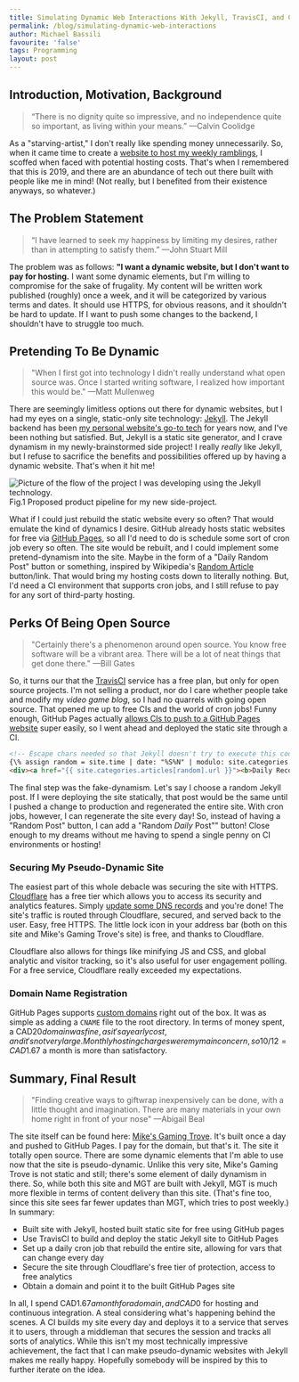 ```yaml
---
title: Simulating Dynamic Web Interactions With Jekyll, TravisCI, and Cron Jobs
permalink: /blog/simulating-dynamic-web-interactions
author: Michael Bassili
favourite: 'false'
tags: Programming
layout: post
---
```


## Introduction, Motivation, Background

> “There is no dignity quite so impressive, and no independence quite so important, as living within your means.” &mdash;Calvin Coolidge

As a "starving-artist," I don't really like spending money unnecessarily. So, when it came time to create a [website to host my weekly ramblings](https://mikesgamingtrove.ca), I scoffed when faced with potential hosting costs. That's when I remembered that this is 2019, and there are an abundance of tech out there built with people like me in mind! (Not really, but I benefited from their existence anyways, so whatever.)

## The Problem Statement

> “I have learned to seek my happiness by limiting my desires, rather than in attempting to satisfy them.” &mdash;John Stuart Mill

The problem was as follows: **"I want a dynamic website, but I don't want to pay for hosting.** I want some dynamic elements, but I'm willing to compromise for the sake of frugality. My content will be written work published (roughly) once a week, and it will be categorized by various terms and dates. It should use HTTPS, for obvious reasons, and it shouldn't be hard to update. If I want to push some changes to the backend, I shouldn't have to struggle too much.

## Pretending To Be Dynamic

> "When I first got into technology I didn't really understand what open source was. Once I started writing software, I realized how important this would be." &mdash;Matt Mullenweg

There are seemingly limitless options out there for dynamic websites, but I had my eyes on a single, static-only site technology: [Jekyll](https://jekyllrb.com/docs/). The Jekyll backend has been [my personal website's go-to tech](https://github.com/LaputanMachines/personalWebsite) for years now, and I've been nothing but satisfied. But, Jekyll is a static site generator, and I crave dynamism in my newly-brainstormed side project! I really _really_ like Jekyll, but I refuse to sacrifice the benefits and possibilities offered up by having a dynamic website. That's when it hit me!

<img id="aboutPhoto" src="{{site.baseurl}}/assets/dynamic-site/product-pipeline.png" alt="Picture of the flow of the project I was developing using the Jekyll technology.">
<figcaption>Fig.1 Proposed product pipeline for my new side-project.</figcaption>

What if I could just rebuild the static website every so often? That would emulate the kind of dynamics I desire. GitHub already hosts static websites for free via [GitHub Pages](https://pages.github.com/), so all I'd need to do is schedule some sort of cron job every so often. The site would be rebuilt, and I could implement some pretend-dynamism into the site. Maybe in the form of a "Daily Random Post" button or something, inspired by Wikipedia's [Random Article](https://en.wikipedia.org/wiki/Special:Random) button/link. That would bring my hosting costs down to literally nothing. But, I'd need a CI environment that supports cron jobs, and I still refuse to pay for any sort of third-party hosting.

## Perks Of Being Open Source

> "Certainly there's a phenomenon around open source. You know free software will be a vibrant area. There will be a lot of neat things that get done there." &mdash;Bill Gates

So, it turns our that the [TravisCI](https://travis-ci.org/) service has a free plan, but only for open source projects. I'm not selling a product, nor do I care whether people take and modify my _video game blog_, so I had no quarrels with going open source. That opened me up to free CIs and the world of cron jobs! Funny enough, GitHub Pages actually [allows CIs to push to a GitHub Pages website](https://docs.travis-ci.com/user/deployment/pages/) super easily, so I went ahead and deployed the static site through a CI. 

```html
<!-- Escape chars needed so that Jekyll doesn't try to execute this code snippet -->
{\% assign random = site.time | date: "%S%N" | modulo: site.categories.articles.size %\}
<div><a href="{{ site.categories.articles[random].url }}"><b>Daily Recommended Post</b></a></div>
```

The final step was the fake-dynamism. Let's say I choose a random Jekyll post. If I were deploying the site statically, that post would be the same until I pushed a change to production and regenerated the entire site. With cron jobs, however, I can regenerate the site every day! So, instead of having a "Random Post" button, I can add a "Random _Daily_ Post"" button! Close enough to my dreams without me having to spend a single penny on CI environments or hosting!

### Securing My Pseudo-Dynamic Site

The easiest part of this whole debacle was securing the site with HTTPS. [Cloudflare](https://www.cloudflare.com/) has a free tier which allows you to access its security and analytics features. Simply [update some DNS records](https://blog.cloudflare.com/secure-and-fast-github-pages-with-cloudflare/) and you're done! The site's traffic is routed through Cloudflare, secured, and served back to the user. Easy, free HTTPS. The little lock icon in your address bar (both on this site and Mike's Gaming Trove's site) is free, and thanks to Cloudflare. 

Cloudflare also allows for things like minifying JS and CSS, and global analytic and visitor tracking, so it's also useful for user engagement polling. For a free service, Cloudflare really exceeded my expectations.

### Domain Name Registration

GitHub Pages supports [custom domains](https://help.github.com/en/github/working-with-github-pages/configuring-a-custom-domain-for-your-github-pages-site) right out of the box. It was as simple as adding a `CNAME` file to the root directory. In terms of money spent, a CAD$20 domain was fine, as it's a yearly cost, and it's not very large. Monthly hosting charges were my main concern, so 10/12 = CAD$1.67 a month is more than satisfactory.

## Summary, Final Result

> "Finding creative ways to giftwrap inexpensively can be done, with a little thought and imagination. There are many materials in your own home right in front of your nose" &mdash;Abigail Beal

The site itself can be found here: [Mike's Gaming Trove](https://mikesgamingtrove.ca). It's built once a day and pushed to GitHub Pages. I pay for the domain, but that's it. The site it totally open source. There are some dynamic elements that I'm able to use now that the site is pseudo-dynamic. Unlike this very site, Mike's Gaming Trove is not static and still; there's some element of daily dynamism in there. So, while both this site and MGT are built with Jekyll, MGT is much more flexible in terms of content delivery than this site. (That's fine too, since this site sees far fewer updates than MGT, which tries to post weekly.) In summary:

- Built site with Jekyll, hosted built static site for free using GitHub pages
- Use TravisCI to build and deploy the static Jekyll site to GitHub Pages
- Set up a daily cron job that rebuild the entire site, allowing for vars that can change every day
- Secure the site through Cloudflare's free tier of protection, access to free analytics
- Obtain a domain and point it to the built GitHub Pages site

In all, I spend CAD$1.67 a month for a domain, and CAD$0 for hosting and continuous integration. A steal considering what's happening behind the scenes. A CI builds my site every day and deploys it to a service that serves it to users, through a middleman that secures the session and tracks all sorts of analytics. While this isn't my most technically impressive achievement, the fact that I can make pseudo-dynamic websites with Jekyll makes me really happy. Hopefully somebody will be inspired by this to further iterate on the idea.
